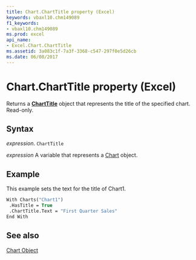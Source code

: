 ```yaml
---
title: Chart.ChartTitle property (Excel)
keywords: vbaxl10.chm149089
f1_keywords:
- vbaxl10.chm149089
ms.prod: excel
api_name:
- Excel.Chart.ChartTitle
ms.assetid: 3a083c1f-7a3f-3368-c547-297f0e5d26cb
ms.date: 06/08/2017
---
```



# Chart.ChartTitle property (Excel)

Returns a  **[ChartTitle](Excel.ChartTitle(object).md)** object that represents the title of the specified chart. Read-only.


## Syntax

 _expression_. `ChartTitle`

 _expression_ A variable that represents a [Chart](Excel.Chart-graph-object.md) object.


## Example

This example sets the text for the title of Chart1.


```vb
With Charts("Chart1") 
 .HasTitle = True 
 .ChartTitle.Text = "First Quarter Sales" 
End With
```


## See also


[Chart Object](Excel.Chart(object).md)

